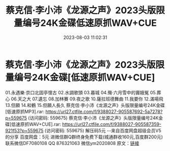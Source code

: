 ﻿---
title: 蔡克信·李小沛《龙源之声》2023头版限量编号24K金碟低速原抓WAV+CUE
date: 2023-08-03 11:02:31
categories: 新碟专辑、稀有等精品
tags: 纯音雅乐
---
# 蔡克信·李小沛《龙源之声》2023头版限量编号24K金碟[低速原抓WAV+CUE]

01.永遇樂·京口北固亭懷古
02.水調歌頭
03.暮城
04.殤·六月雪中的竇娥冤
05.葬心
06.天之大
07.遺忘
08.加林賽
09.夜之歌
10.薩拉班德舞曲
11.我要你
12.滿場飛
13.但願
14.和鶴
15.但願人長久
蔡克信·李小沛《龙源之声》头版限量编号24K金碟[低速原抓MP3].rar: https://url27.ctfile.com/f/9388027-905587692-5a7278?p=559675
(访问密码: 559675)
蔡克信·李小沛《龙源之声》头版限量编号24K金碟[低速原抓WAV+CUE].rar: https://url27.ctfile.com/f/9388027-905587359-921f53?p=559675
(访问密码: 559675)
解压码5元
--来自百度网盘超级会员V5的分享
百度网盘：5元
进微信群Q群终身免费下载(城通群收160元,百度群200元)
联系微信DF7080108 QQ 876321063
微信ym2020808
原文：[链接](https://blog.sina.com.cn/s/blog_1647c7e76010312yg.html)